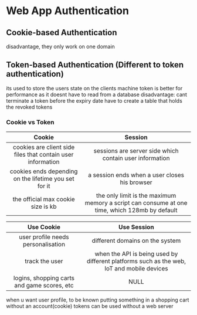 # Web App Authentication
## Cookie-based Authentication
disadvantage, they only work on one domain
## Token-based Authentication (Different to token authentication)
its used to store the users state on the clients machine
token is better for performance as it doesnt have to read from a database
disadvantage: cant terminate a token before the expiry date
    have to create a table that holds the revoked tokens
### Cookie vs Token

| Cookie | Session | 
|:---------: |:----------------------------: 
| cookies are client side files that contain user information | sessions are server side which contain user information | 
| cookies ends depending on the lifetime you set for it | a session ends when a user closes his browser | 
| the official max cookie size is kb | the only limit is the maximum memory a script can consume at one time, which 128mb by default | 

| Use Cookie | Use Session | 
|:---------: |:----------------------------: 
| user profile needs personalisation | different domains on the system | 
| track the user | when the API is being used by different platforms such as the web, IoT and mobile devices | 
| logins, shopping carts and game scores, etc | NULL | 
when u want user profile, to be known putting something in a shopping cart without an account(cookie)
tokens can be used without a web server